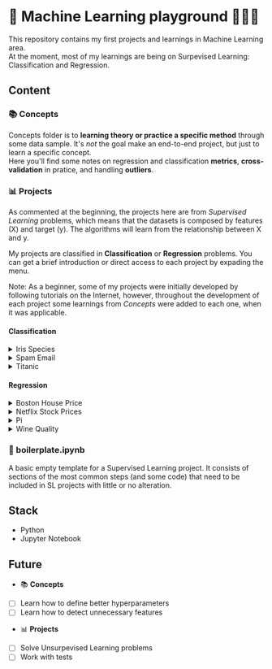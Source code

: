 # 🤖 Machine Learning playground 🤹🏼‍♀️

This repository contains my first projects and learnings in Machine Learning area. <br>
At the moment, most of my learnings are being on Surpevised Learning: Classification and Regression.

## Content

### 📚 Concepts
Concepts folder is to **learning theory or practice a specific method** through some data sample. It's *not* the goal make an end-to-end project, but just to learn a specific concept. <br>
Here you'll find some notes on regression and classification **metrics**, **cross-validation** in pratice, and handling **outliers**.

### 📊 Projects
As commented at the beginning, the projects here are from *Supervised Learning* problems, which means that the datasets is composed by features (X) and target (y). The algorithms will learn from the relationship between X and y.

My projects are classified in **Classification** or **Regression** problems. You can get a brief introduction or direct access to each project by expading the menu. <br>

Note: As a beginner, some of my projects were initially developed by following tutorials on the Internet, however, throughout the development of each project some 
learnings from *Concepts* were added to each one, when it was applicable.

#### Classification

<details>
<summary> Iris Species </summary>

<br>
💐 <a href="https://github.com/gabrielatrindade/ml-playground/tree/master/projects/iris_species">Iris Species project</a>
have the aim to <b>classify iris flowers among three species</b> (setosa, versicolor, or virginica) from the variables: sepal length, sepal width, peta length, petal width. Each class (species) has 50 observations, i.e. there are 50 records for setosa, 50 for versicolor and 50 for virginica. But, as some outliers were identified (4) in this project, they were removed, reducing the observations and turning the dataset into an imbalanced one. One important question to make is: Would it really be necessary to remove these outliers?

#### Dataset
- Independent variables: sepal length, sepal width, peta length, petal width.
- Dependent variable: target (iris species)

The dataset was provided by sklearn.datasets.
<hr>

</details>

<details>
<summary> Spam Email </summary>
test
</details>

<details>
<summary> Titanic </summary>
test
</details>

#### Regression

<details>
<summary> Boston House Price </summary>
Boston House Price
</details>

<details>
<summary> Netflix Stock Prices </summary>
test
</details>

<details>
<summary> Pi </summary>
test
</details>

<details>
<summary> Wine Quality </summary>
test
</details>

### 📝 boilerplate.ipynb
A basic empty template for a Supervised Learning project. It consists of sections of the most common steps (and some code) that need to be included in SL projects with little or no alteration.

## Stack
- Python
- Jupyter Notebook

## Future

- 📚 **Concepts**
- [ ] Learn how to define better hyperparameters
- [ ] Learn how to detect unnecessary features

- 📊 **Projects**
- [ ] Solve Unsurpevised Learning problems
- [ ] Work with tests
